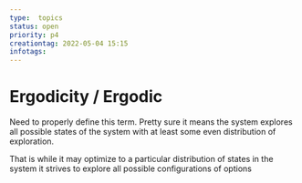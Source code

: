 ```yaml
---
type:  topics
status: open
priority: p4
creationtag: 2022-05-04 15:15
infotags:
---
```



# Ergodicity / Ergodic
Need to properly define this term.
Pretty sure it means the system explores all possible states of the system with at least some even distribution of exploration. 

That is while it may optimize to a particular distribution of states in the system it strives to explore all possible configurations of options